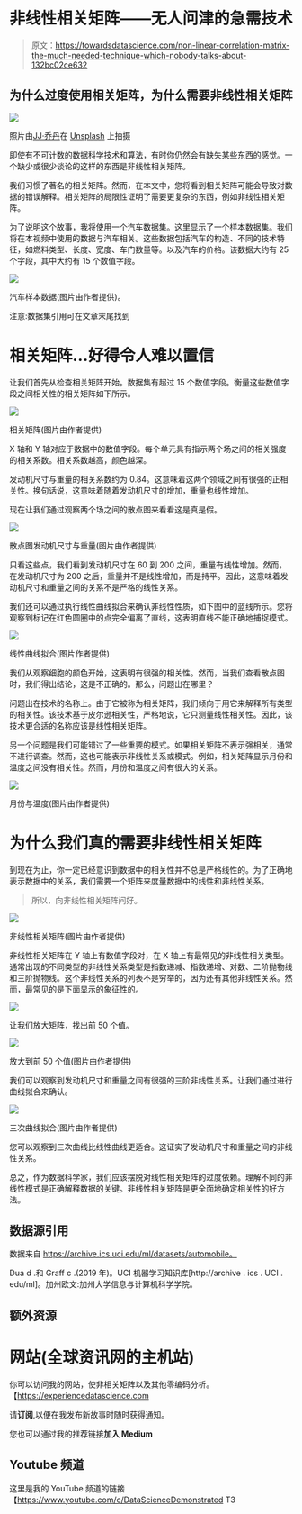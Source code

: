 # 非线性相关矩阵——无人问津的急需技术

> 原文：<https://towardsdatascience.com/non-linear-correlation-matrix-the-much-needed-technique-which-nobody-talks-about-132bc02ce632>

## 为什么过度使用相关矩阵，为什么需要非线性相关矩阵

![](img/b86c9fd4d77988d26767a145fb843e74.png)

照片由[JJ·乔丹](https://unsplash.com/@jjjordan?utm_source=unsplash&utm_medium=referral&utm_content=creditCopyText)在 [Unsplash](https://unsplash.com/s/photos/secret?utm_source=unsplash&utm_medium=referral&utm_content=creditCopyText) 上拍摄

即使有不可计数的数据科学技术和算法，有时你仍然会有缺失某些东西的感觉。一个缺少或很少谈论的这样的东西是非线性相关矩阵。

我们习惯了著名的相关矩阵。然而，在本文中，您将看到相关矩阵可能会导致对数据的错误解释。相关矩阵的局限性证明了需要更复杂的东西，例如非线性相关矩阵。

为了说明这个故事，我将使用一个汽车数据集。这里显示了一个样本数据集。我们将在本视频中使用的数据与汽车相关。这些数据包括汽车的构造、不同的技术特征，如燃料类型、长度、宽度、车门数量等。以及汽车的价格。该数据大约有 25 个字段，其中大约有 15 个数值字段。

![](img/a7425c5fb2be7deabe36bccadb28787d.png)

汽车样本数据(图片由作者提供)。

注意:数据集引用可在文章末尾找到

# 相关矩阵…好得令人难以置信

让我们首先从检查相关矩阵开始。数据集有超过 15 个数值字段。衡量这些数值字段之间相关性的相关矩阵如下所示。

![](img/70b4e0dce8d036f8415f2d4e4700cffa.png)

相关矩阵(图片由作者提供)

X 轴和 Y 轴对应于数据中的数值字段。每个单元具有指示两个场之间的相关强度的相关系数。相关系数越高，颜色越深。

发动机尺寸与重量的相关系数约为 0.84。这意味着这两个领域之间有很强的正相关性。换句话说，这意味着随着发动机尺寸的增加，重量也线性增加。

现在让我们通过观察两个场之间的散点图来看看这是真是假。

![](img/6c84fadd362c883db982d5f0839fcf9d.png)

散点图发动机尺寸与重量(图片由作者提供)

只看这些点，我们看到发动机尺寸在 60 到 200 之间，重量有线性增加。然而，在发动机尺寸为 200 之后，重量并不是线性增加，而是持平。因此，这意味着发动机尺寸和重量之间的关系不是严格的线性关系。

我们还可以通过执行线性曲线拟合来确认非线性性质，如下图中的蓝线所示。您将观察到标记在红色圆圈中的点完全偏离了直线，这表明直线不能正确地捕捉模式。

![](img/b74a9a68938b169b2b8922a12675f7f2.png)

线性曲线拟合(图片作者提供)

我们从观察细胞的颜色开始，这表明有很强的相关性。然而，当我们查看散点图时，我们得出结论，这是不正确的。那么，问题出在哪里？

问题出在技术的名称上。由于它被称为相关矩阵，我们倾向于用它来解释所有类型的相关性。该技术基于皮尔逊相关性，严格地说，它只测量线性相关性。因此，该技术更合适的名称应该是线性相关矩阵。

另一个问题是我们可能错过了一些重要的模式。如果相关矩阵不表示强相关，通常不进行调查。然而，这也可能表示非线性关系或模式。例如，相关矩阵显示月份和温度之间没有相关性。然而，月份和温度之间有很大的关系。

![](img/0f01ec8614cff23260a0433622f4c1f0.png)

月份与温度(图片由作者提供)

# 为什么我们真的需要非线性相关矩阵

到现在为止，你一定已经意识到数据中的相关性并不总是严格线性的。为了正确地表示数据中的关系，我们需要一个矩阵来度量数据中的线性和非线性关系。

> 所以，向非线性相关矩阵问好。

![](img/63559cc00918af12922b134b04f0c698.png)

非线性相关矩阵(图片由作者提供)

非线性相关矩阵在 Y 轴上有数值字段对，在 X 轴上有最常见的非线性相关类型。通常出现的不同类型的非线性关系类型是指数递减、指数递增、对数、二阶抛物线和三阶抛物线。这个非线性关系的列表不是穷举的，因为还有其他非线性关系。然而，最常见的是下面显示的象征性的。

![](img/b5e4d932043c77e54f535fa964ad07a7.png)

让我们放大矩阵，找出前 50 个值。

![](img/66d4e3cf52ade3b907e844f0c70a593a.png)

放大到前 50 个值(图片由作者提供)

我们可以观察到发动机尺寸和重量之间有很强的三阶非线性关系。让我们通过进行曲线拟合来确认。

![](img/31972fffc6a69909d953c98879eb10c6.png)

三次曲线拟合(图片由作者提供)

您可以观察到三次曲线比线性曲线更适合。这证实了发动机尺寸和重量之间的非线性关系。

总之，作为数据科学家，我们应该摆脱对线性相关矩阵的过度依赖。理解不同的非线性模式是正确解释数据的关键。非线性相关矩阵是更全面地确定相关性的好方法。

## 数据源引用

数据来自 https://archive.ics.uci.edu/ml/datasets/automobile。

Dua d .和 Graff c .(2019 年)。UCI 机器学习知识库[http://archive . ics . UCI . edu/ml]。加州欧文:加州大学信息与计算机科学学院。

## 额外资源

# 网站(全球资讯网的主机站)

你可以访问我的网站，使非相关矩阵以及其他零编码分析。【https://experiencedatascience.com 

请**订阅**,以便在我发布新故事时随时获得通知。

[](https://pranay-dave9.medium.com/subscribe)  

您也可以通过我的推荐链接**加入 Medium**

[](https://pranay-dave9.medium.com/membership)  

## Youtube 频道

这里是我的 YouTube 频道的链接【https://www.youtube.com/c/DataScienceDemonstrated
T3